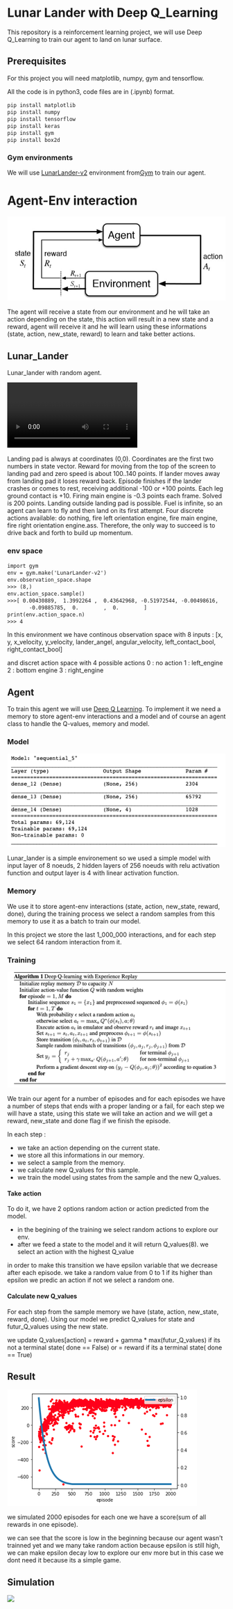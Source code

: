 # Lunar Lander with Deep Q_Learning

This repository is a reinforcement learning project, we will use Deep Q_Learning to train our agent to land on lunar surface.


## Prerequisites

For this project you will need matplotlib, numpy, gym and tensorflow.

All the code is in python3, code files are in (.ipynb) format.

```
pip install matplotlib
pip install numpy
pip install tensorflow
pip install keras
pip install gym
pip install box2d
```

### Gym environments

We will use [LunarLander-v2](https://gym.openai.com/envs/LunarLander-v2/) environment from[Gym](http://gym.openai.com/) to train our agent.

# Agent-Env interaction
![](readme/env_agent.jpg)

The agent will receive a state from our environment and he will take an action depending on the state, this action will result in a new state and a reward, agent will receive it and he will learn using these informations (state, action, new_state, reward) to learn and take better actions.

## Lunar_Lander

Lunar_lander with random agent.

![](readme/lunar_lander_random_agent.mp4)

Landing pad is always at coordinates (0,0). Coordinates are the first two numbers in state vector. Reward for moving from the top of the screen to landing pad and zero speed is about 100..140 points. If lander moves away from landing pad it loses reward back. Episode finishes if the lander crashes or comes to rest, receiving additional -100 or +100 points. Each leg ground contact is +10. Firing main engine is -0.3 points each frame. Solved is 200 points. Landing outside landing pad is possible. Fuel is infinite, so an agent can learn to fly and then land on its first attempt. Four discrete actions available: do nothing, fire left orientation engine, fire main engine, fire right orientation engine.ass. Therefore, the only way to succeed is to drive back and forth to build up momentum.

### env space
```
import gym
env = gym.make('LunarLander-v2')
env.observation_space.shape
>>> (8,)
env.action_space.sample()
>>>[ 0.00430889,  1.3992264 ,  0.43642968, -0.51972544, -0.00498616,
       -0.09885785,  0.        ,  0.        ]
print(env.action_space.n)
>>> 4
```
In this environment we have continous observation space with 8 inputs :
[x, y, x_velocity, y_velocity, lander_angel, angular_velocity, left_contact_bool, right_contact_bool]

and discret action space with 4 possible actions
0 : no action
1 : left_engine
2 : bottom engine
3 : right_engine

## Agent

To train this agent we will use [Deep Q Learning](https://www.cs.toronto.edu/~vmnih/docs/dqn.pdf). To implement it we need a memory to store agent-env interactions and a model and of course an agent class to handle the Q-values, memory and model.

### Model
![](readme/model.png)

Lunar_lander is a simple environement so we used a simple model with input layer of 8 noeuds, 2 hidden layers of 256 noeuds with relu activation function and output layer is 4 with linear activation function.

### Memory

We use it to store agent-env interactions (state, action, new_state, reward, done), during the training process we select a random samples from this memory to use it as a batch to train our model.

In this project we store the last 1_000_000 interactions, and for each step we select 64 random interaction from it.

### Training 
![](readme/algo.png)

We train our agent for a number of episodes and for each episodes we have a number of steps that ends with a proper landing or a fail, for each step we will have a state, using this state we will take an action and we will get a reward, new_state and done flag if we finish the episode.

In each step :
* we take an action depending on the current state.
* we store all this informations in our memory.
* we select a sample from the memory.
* we calculate new Q_values for this sample.
* we train the model using states from the sample and the new Q_values.

#### Take action

To do it, we have 2 options random action or action predicted from the model.

* in the begining of the training we select random actions to explore our env.
* after we feed a state to the model and it will return Q_values(8). we select an action with the highest Q_value

in order to make this transition we have epsilon variable that we decrease after each episode. we take a random value from 0 to 1 if its higher than epsilon we predic an action if not we select a random one. 

#### Calculate  new Q_values

For each step from the sample memory we have (state, action, new_state, reward, done). Using our model we predict Q_values for state and futur_Q_values using the new state. 


we update Q_values[action] = reward + gamma * max(futur_Q_values)  if its not a terminal state( done == False)
                        or = reward                                if its a terminal state( done == True)


## Result

![](readme/graph.png)

we simulated 2000 episodes for each one we have a score(sum of all rewards in one episode).

we can see that the score is low in the beginning because our agent wasn't trainned yet and we many take random action because epsilon is still high, we can make epsilon decay low to explore our env more but in this case we dont need it because its a simple game.

## Simulation
![](readme/video.mvo)
